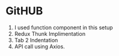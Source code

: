 # GitHUB

1) I used function component in this setup
2) Redux Thunk Implimentation
3) Tab 2 Indentation
5) API call using Axios.





